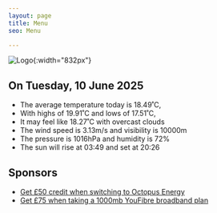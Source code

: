 ```yaml
---
layout: page
title: Menu
seo: Menu

---
```


![Logo](/images/logo.jpg){:width="832px"}

<!-- weather_marker starts -->
## On Tuesday, 10 June 2025

- The average temperature today is 18.49˚C,
- With highs of 19.91˚C and lows of 17.51˚C,
- It may feel like 18.27˚C with overcast clouds
- The wind speed is 3.13m/s and visibility is 10000m
- The pressure is 1016hPa and humidity is 72%
- The sun will rise at 03:49 and set at 20:26

<!-- weather_marker ends -->

## Sponsors

- [Get £50 credit when switching to Octopus Energy](https://bit.ly/3oD1nnS)
- [Get £75 when taking a 1000mb YouFibre broadband plan](https://aklam.io/91zWhU?)
